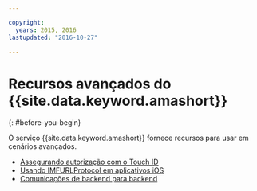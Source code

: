 ```yaml
---

copyright:
  years: 2015, 2016
lastupdated: "2016-10-27"

---
```


# Recursos avançados do {{site.data.keyword.amashort}}
{: #before-you-begin}

O serviço {{site.data.keyword.amashort}} fornece recursos para usar em cenários avançados.
* [Assegurando autorização com o Touch ID](advanced-topics-touchid.html)
* [Usando IMFURLProtocol em aplicativos iOS](advanced-topics-IMFURLProtocol.html)
* [Comunicações de backend para backend](advanced-topics-oauthsdk.html)
